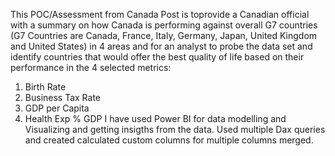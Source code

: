 This POC/Assessment from Canada Post is toprovide a Canadian official with a summary on how Canada is performing against overall G7 countries (G7 Countries are Canada, France, Italy, Germany, Japan, United Kingdom and United States) in 4 areas and for an analyst to probe the data set and identify countries that would offer the best quality of life based on their performance in the 4 selected metrics:
1.	Birth Rate
2.	Business Tax Rate
3.	GDP per Capita 
4.	Health Exp % GDP
I have used Power BI for data modelling and Visualizing and getting insigths from the data. Used multiple Dax queries and created calculated custom columns for multiple columns merged. 

